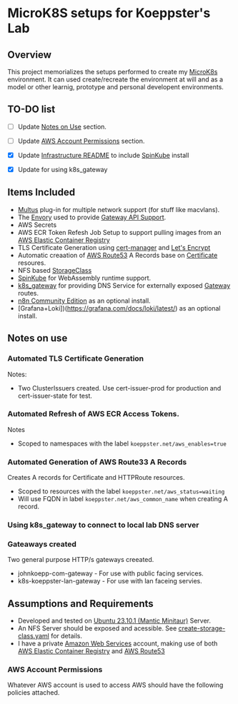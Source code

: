 # MicroK8S setups for Koeppster's Lab

## Overview

This project memorializes the setups performed to create my [MicroK8s](https://microk8s.io/) environment.  It can used create/recreate the environment at will and as a model or other learnig, prototype and personal developent environments.

## TO-DO list

- [ ] Update [Notes on Use](#notes-on-use) section.
- [ ] Update [AWS Account Permissions](#aws-account-permissions) section.
- [x] Update [Infrastructure README](/README.md) to include [SpinKube](https://www.spinkube.dev/) install
- [x] Update for using k8s_gateway


## Items Included

- [Multus](https://github.com/k8snetworkplumbingwg/multus-cni) plug-in for multiple network support (for stuff like macvlans).
- The [Envory](https://gateway.envoyproxy.io/) used to provide [Gateway API Support](https://kubernetes.io/docs/concepts/services-networking/gateway/).
- AWS Secrets
- AWS ECR Token Refesh Job Setup to support pulling images from an [AWS Elastic Container Registry](https://aws.amazon.com/ecr/)
- TLS Certificate Generation using [cert-manager](https://microk8s.io/docs/addon-cert-manager) and [Let's Encrypt](https://letsencrypt.org/)
- Automatic creaation of [AWS Route53](https://aws.amazon.com/route53/) A Records base on [Certificate](https://cert-manager.io/v1.8-docs/reference/api-docs/#cert-manager.io/v1.Certificate) resoures.
- NFS based [StorageClass](https://kubernetes.io/docs/concepts/storage/storage-classes/) 
- [SpinKube](https://www.spinkube.dev/) for WebAssembly runtime support.
- [k8s_gateway](https://github.com/k8s-gateway/k8s_gateway) for providing DNS Service for externally exposed [Gateway](https://gateway-api.sigs.k8s.io/) routes.
- [n8n Community Edition](https://docs.n8n.io/) as an optional install.
- [Grafana+Loki])(https://grafana.com/docs/loki/latest/) as an optional install.

## Notes on use

### Automated TLS Certificate Generation

Notes:
- Two ClusterIssuers created.  Use cert-issuer-prod for production and cert-issuer-state for test.

### Automated Refresh of AWS ECR Access Tokens.

Notes
- Scoped to namespaces with the label `koeppster.net/aws_enables=true`

### Automated Generation of AWS Route33 A Records

Creates A records for Certificate and HTTPRoute resources.
- Scoped to resources with the label `koeppster.net/aws_status=waiting`
- Will use FQDN in label `koeppster.net/aws_common_name` when creating A record.

### Using k8s_gateway to connect to local lab DNS server

### Gateaways created

Two general purpose HTTP/s gateways creeated.
- johnkoepp-com-gateway - For use with public facing services.
- k8s-koeppster-lan-gateway - For use with lan faceing servies.

## Assumptions and Requirements

- Developed and tested on [Ubuntu 23.10.1 (Mantic Minitaur)](https://aws.amazon.com/ecr/) Server.
- An NFS Server should be exposed and acessible.  See [create-storage-class.yaml](./infrastruture/create-storage-class.yaml) for details.
- I have a private [Amazon Web Services](https://aws.amazon.com/) account, making use of both [AWS Elastic Container Registry](https://aws.amazon.com/ecr/) and [AWS Route53](https://aws.amazon.com/route53//)

### AWS Account Permissions

Whatever AWS account is used to access AWS should have the following policies attached.
